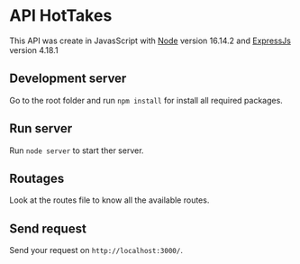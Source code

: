 # API HotTakes

This API was create in JavasScript with [Node](https://github.com/nodejs/node) version 16.14.2 and [ExpressJs](https://github.com/expressjs/express) version 4.18.1 
## Development server
Go to the root folder and run `npm install` for install all required packages.

## Run server 

Run `node server` to start ther server.

## Routages

Look at the routes file to know all the available routes.

## Send request 

Send your request on `http://localhost:3000/`.









